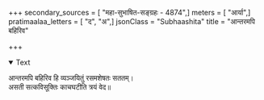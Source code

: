 +++
secondary_sources = [ "महा-सुभाषित-सङ्ग्रहः - 4874",]
meters = [ "आर्या",]
pratimaalaa_letters = [ "द", "अ",]
jsonClass = "Subhaashita"
title = "आन्तरमपि बहिरिव"

+++

<details open><summary>Text</summary>

आन्तरमपि बहिरिव हि व्यञ्जयितुं रसमशेषतः सततम्।  
असती सत्कविसूक्तिः काचघटीति त्रयं वेद॥
</details>
